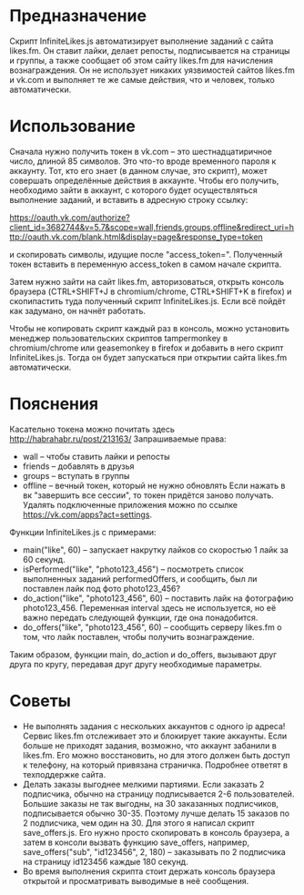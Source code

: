 # Предназначение

Скрипт InfiniteLikes.js автоматизирует выполнение заданий с сайта likes.fm. Он ставит лайки, делает репосты, подписывается на страницы и группы, а также сообщает об этом сайту likes.fm для начисления вознаграждения. Он не использует никаких уязвимостей сайтов likes.fm и vk.com и выполняет те же самые действия, что и человек, только автоматически.

# Использование

Сначала нужно получить токен в vk.com – это шестнадцатиричное число, длиной 85 символов. Это что-то вроде временного пароля к аккаунту. Тот, кто его знает (в данном случае, это скрипт), может совершать определённые действия в аккаунте.
Чтобы его получить, необходимо зайти в аккаунт, с которого будет осуществляться выполнение заданий, и вставить в адресную строку ссылку:

https://oauth.vk.com/authorize?client_id=3682744&v=5.7&scope=wall,friends,groups,offline&redirect_uri=http://oauth.vk.com/blank.html&display=page&response_type=token

и скопировать символы, идущие после "access\_token=". Полученный токен вставить в переменную access\_token в самом начале скрипта.

Затем нужно зайти на сайт likes.fm, авторизоваться, открыть консоль браузера (CTRL+SHIFT+J в chromium/chrome, CTRL+SHIFT+K в firefox) и скопипастить туда полученный скрипт InfiniteLikes.js. Если всё пойдёт как задумано, он начнёт работать.

Чтобы не копировать скрипт каждый раз в консоль, можно установить менеджер пользовательских скриптов tampermonkey в chromium/chrome или geasemonkey в firefox и добавить в него скрипт InfiniteLikes.js. Тогда он будет запускаться при открытии сайта likes.fm автоматически.

# Пояснения

Касательно токена можно почитать здесь http://habrahabr.ru/post/213163/
Запрашиваемые права:
* wall – чтобы ставить лайки и репосты
* friends – добавлять в друзья
* groups – вступать в группы
* offline – вечный токен, который не нужно обновлять
Если нажать в вк "завершить все сессии", то токен придётся заново получать. Удалять подключенные приложения можно по ссылке https://vk.com/apps?act=settings.

Функции InfiniteLikes.js с примерами:
* main("like", 60) – запускает накрутку лайков со скоростью 1 лайк за 60 секунд.
* isPerformed("like", "photo123\_456") – посмотреть список выполненных заданий performedOffers, и сообщить, был ли поставлен лайк под фото photo123\_456?
* do\_action("like", "photo123\_456", 60) – поставить лайк на фотографию photo123\_456. Переменная interval здесь не используется, но её важно передать следующей функции, где она понадобится.
* do\_offers("like", "photo123\_456", 60) – сообщить серверу likes.fm о том, что лайк поставлен, чтобы получить вознаграждение.

Таким образом, функции main, do\_action и do\_offers, вызывают друг друга по кругу, передавая друг другу необходимые параметры.

# Советы

* Не выполнять задания с нескольких аккаунтов с одного ip адреса! Сервис likes.fm отслеживает это и блокирует такие аккаунты. Если больше не приходят задания, возможно, что аккаунт забанили в likes.fm. Его можно восстановить, но для этого должен быть доступ к телефону, на который привязана страничка. Подробнее ответят в техподдержке сайта.
* Делать заказы выгоднее мелкими партиями. Если заказать 2 подписчика, обычно на страницу подписывается 2-6 пользователей. Большие заказы не так выгодны, на 30 заказанных подписчиков, подписывается обычно 30-35. Поэтому лучше делать 15 заказов по 2 подписчика, чем один на 30. Для этого я написал скрипт save\_offers.js. Его нужно просто скопировать в консоль браузера, а затем в консоли вызвать функцию save\_offers, например, save\_offers("sub", "id123456", 2, 180) – заказывать по 2 подписчика на страницу id123456 каждые 180 секунд.
* Во время выполнения скрипта стоит держать консоль браузера открытой и просматривать выводимые в неё сообщения.
